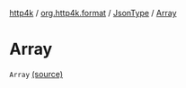 [http4k](../../index.md) / [org.http4k.format](../index.md) / [JsonType](index.md) / [Array](./-array.md)

# Array

`Array` [(source)](https://github.com/http4k/http4k/blob/master/http4k-core/src/main/kotlin/org/http4k/format/Json.kt#L88)